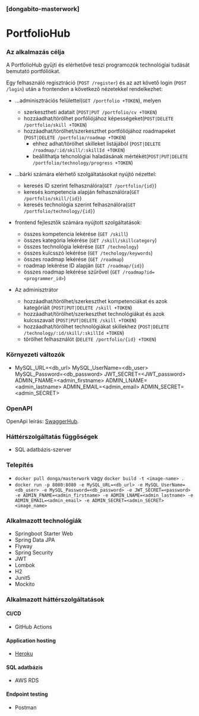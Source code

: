 ### [dongabito-masterwork]
# PortfolioHub

### Az alkalmazás célja

A PortfolioHub gyűjti és elérhetővé teszi programozók technológiai tudását bemutató portfóliókat.

Egy felhasználó regisztráció (`POST /register`) és az azt követő login (`POST /login`) után a frontenden a következő nézetekkel rendelkezhet:
- ...adminisztrációs felülettel(`GET /portfolio +TOKEN`), melyen
    - szerkesztheti adatait (`POST|PUT /portfolio/cv +TOKEN`)
    - hozzáadhat/törölhet porfóliójához képességeket(`POST|DELETE /portfolio/skill +TOKEN`) 
    - hozzáadhat/törölhet/szerkeszthet portfóliójához roadmapeket (`POST|DELETE /portfolio/roadmap +TOKEN`)
      - ehhez adhat/törölhet skilleket listájából (`POST|DELETE /roadmap/:id/skill/:skillId +TOKEN`)
      - beállíthatja tehcnológiai haladásának mértékét(`POST|PUT|DELETE /portfolio/technology/progress +TOKEN`)

- ...bárki számára elérhető szolgáltatásokat nyújtó nézettel:
    - keresés ID szerint felhasználóra(`GET /portfolio/{id}`)
    - keresés kompetencia alapján felhasználóra(`GET /portfolio/skill/{id}`)
    - keresés technológia szerint felhasználóra(`GET /portfolio/technology/{id}`)

- frontend fejlesztők számára nyújtott szolgáltatások:
  - összes kompetencia lekérése (`GET /skill`)
  - összes kategória lekérése (`GET /skill/skillcategory`)
  - összes technológia lekérése (`GET /technology`)
  - összes kulcsszó lekérése (`GET /techology/keywords`)
  - összes roadmap lekérése (`GET /roadmap`)
  - roadmap lekérése ID alapján (`GET /roadmap/{id}`)
  - összes roadmap lekérése szűrővel (`GET /roadmap?id=<programmer_id>`)

- Az adminisztrátor
  - hozzáadhat/törölhet/szerkeszthet kompetenciákat és azok kategóriáit (`POST|PUT|DELETE /skill +TOKEN`)
  - hozzáadhat/törölhet/szerkeszthet technológiákat és azok kulcsszavait (`POST|PUT|DELETE /skill +TOKEN`)
  - hozzáadhat/törölhet technológiákat skillekhez (`POST|DELETE /technology/:id/skill/:skillId +TOKEN`)
  - törölhet felhasználót (`DELETE /portfolio/{id} +TOKEN`)
    
### Környezeti változók
- MySQL_URL=<db_url> MySQL_UserName=<db_user>  MySQL_Password=<db_password> JWT_SECRET=<JWT_password> ADMIN_FNAME=<admin_firstname> ADMIN_LNAME=<admin_lastname> ADMIN_EMAIL=<admin_email> ADMIN_SECRET=<admin_SECRET>

### OpenAPI
OpenApi leírás: [SwaggerHub](https://app.swaggerhub.com/apis-docs/dongabito/Portfolio/1.0.0).

### Háttérszolgáltatás függőségek
- SQL adatbázis-szerver

### Telepítés
- `docker pull donga/masterwork` vagy `docker build -t <image-name> .`
- `docker run -p 8080:8080 -e MySQL_URL=<db_url> -e MySQL_UserName=<db_user> -e MySQL_Password=<db_password> -e JWT_SECRET=<password> -e ADMIN_FNAME=<admin_firstname> -e ADMIN_LNAME=<admin_lastname> -e ADMIN_EMAIL=<admin_email> -e ADMIN_SECRET=<admin_SECRET> <image_name>`

### Alkalmazott technológiák
- Springboot Starter Web
- Spring Data JPA
- Flyway
- Spring Security
- JWT
- Lombok
- H2
- Junit5
- Mockito

### Alkalmazott háttérszolgáltatások
#### CI/CD
- GitHub Actions
 #### Application hosting
- [Heroku](https://portfoliohubmv.herokuapp.com/)
#### SQL adatbázis
- AWS RDS
#### Endpoint testing
- Postman
